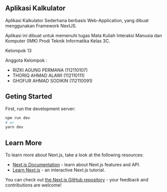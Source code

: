 ## Aplikasi Kalkulator

Aplikasi Kalkulator Sederhana berbasis Web-Application, yang dibuat menggunakan Framework NextJS.

Aplikasi ini dibuat untuk memenuhi tugas Mata Kuliah Interaksi Manusia dan Komputer (IMK) Prodi Teknik Informatika Kelas 3C.

Kelompok 13

Anggota Kelompok :

- RIZKI AGUNG PERMANA (112110107)
- THORIQ AHMAD ALAWI (112110111)
- GHOFUR AHMAD SODIKIN (112110091)

## Geting Started

First, run the development server:

```bash
npm run dev
# or
yarn dev
```

## Learn More

To learn more about Next.js, take a look at the following resources:

- [Next.js Documentation](https://nextjs.org/docs) - learn about Next.js features and API.
- [Learn Next.js](https://nextjs.org/learn) - an interactive Next.js tutorial.

You can check out [the Next.js GitHub repository](https://github.com/vercel/next.js/) - your feedback and contributions are welcome!
